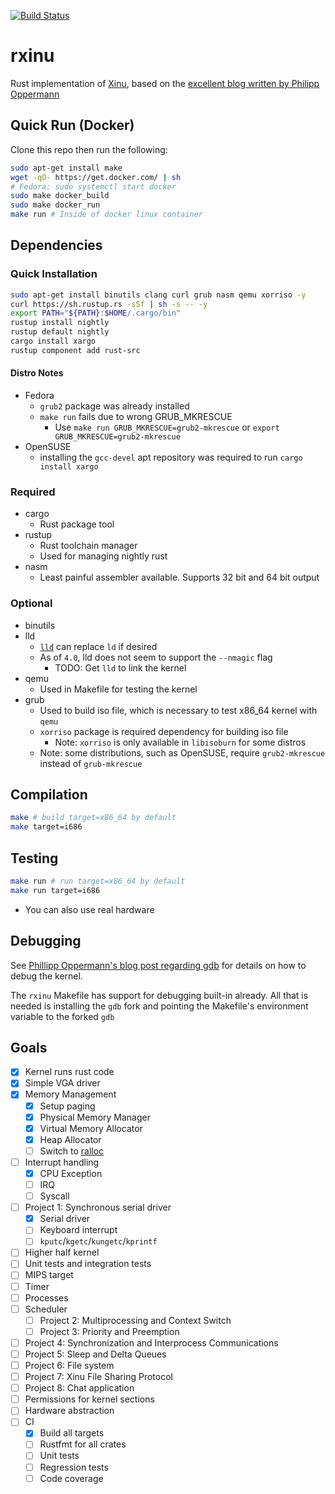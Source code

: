 [![Build Status](https://travis-ci.org/robert-w-gries/rxinu.svg?branch=master)](https://travis-ci.org/robert-w-gries/rxinu)

# rxinu
Rust implementation of [Xinu](https://github.com/xinu-os/xinu), based on the [excellent blog written by Philipp Oppermann](https://os.phil-opp.com/)

## Quick Run (Docker)

Clone this repo then run the following:

```bash
sudo apt-get install make
wget -qO- https://get.docker.com/ | sh
# Fedora: sudo systemctl start docker
sudo make docker_build
sudo make docker_run
make run # Inside of docker linux container
```

## Dependencies

### Quick Installation

```bash
sudo apt-get install binutils clang curl grub nasm qemu xorriso -y
curl https://sh.rustup.rs -sSf | sh -s -- -y
export PATH="${PATH}:$HOME/.cargo/bin"
rustup install nightly
rustup default nightly
cargo install xargo
rustup component add rust-src
```

#### Distro Notes

* Fedora
  * `grub2` package was already installed
  * `make run` fails due to wrong GRUB_MKRESCUE
    * Use `make run GRUB_MKRESCUE=grub2-mkrescue` or `export GRUB_MKRESCUE=grub2-mkrescue`
* OpenSUSE
  * installing the `gcc-devel` apt repository was required to run `cargo install xargo`

### Required

* cargo
  * Rust package tool
* rustup
  * Rust toolchain manager
  * Used for managing nightly rust
* nasm
  * Least painful assembler available. Supports 32 bit and 64 bit output

### Optional

* binutils
* lld
  * [`lld`](http://lld.llvm.org/) can replace `ld` if desired
  * As of `4.0`, lld does not seem to support the `--nmagic` flag
    * TODO: Get `lld` to link the kernel
* qemu
  * Used in Makefile for testing the kernel
* grub
  * Used to build iso file, which is necessary to test x86_64 kernel with `qemu`
  * `xorriso` package is required dependency for building iso file
    * Note: `xorriso` is only available in `libisoburn` for some distros
  * Note: some distributions, such as OpenSUSE, require `grub2-mkrescue` instead of `grub-mkrescue`

## Compilation

```bash
make # build target=x86_64 by default
make target=i686
```

## Testing

```bash
make run # run target=x86_64 by default
make run target=i686
```

* You can also use real hardware

## Debugging

See [Phillipp Oppermann's blog post regarding gdb](https://os.phil-opp.com/set-up-gdb/) for details on how to debug the kernel.

The `rxinu` Makefile has support for debugging built-in already. All that is needed is installing the `gdb` fork and pointing the Makefile's environment variable to the forked `gdb`

## Goals

- [x] Kernel runs rust code
- [x] Simple VGA driver
- [x] Memory Management
  - [x] Setup paging
  - [x] Physical Memory Manager
  - [x] Virtual Memory Allocator
  - [x] Heap Allocator
  - [ ] Switch to [ralloc](https://github.com/redox-os/ralloc)
- [ ] Interrupt handling
  - [x] CPU Exception
  - [ ] IRQ
  - [ ] Syscall
- [ ] Project 1: Synchronous serial driver
  - [x] Serial driver
  - [ ] Keyboard interrupt
  - [ ] `kputc`/`kgetc`/`kungetc`/`kprintf`
- [ ] Higher half kernel
- [ ] Unit tests and integration tests
- [ ] MIPS target
- [ ] Timer
- [ ] Processes
- [ ] Scheduler
  - [ ] Project 2: Multiprocessing and Context Switch
  - [ ] Project 3: Priority and Preemption
- [ ] Project 4: Synchronization and Interprocess Communications
- [ ] Project 5: Sleep and Delta Queues
- [ ] Project 6: File system
- [ ] Project 7: Xinu File Sharing Protocol
- [ ] Project 8: Chat application
- [ ] Permissions for kernel sections
- [ ] Hardware abstraction
- [ ] CI
  - [x] Build all targets
  - [ ] Rustfmt for all crates
  - [ ] Unit tests
  - [ ] Regression tests
  - [ ] Code coverage
